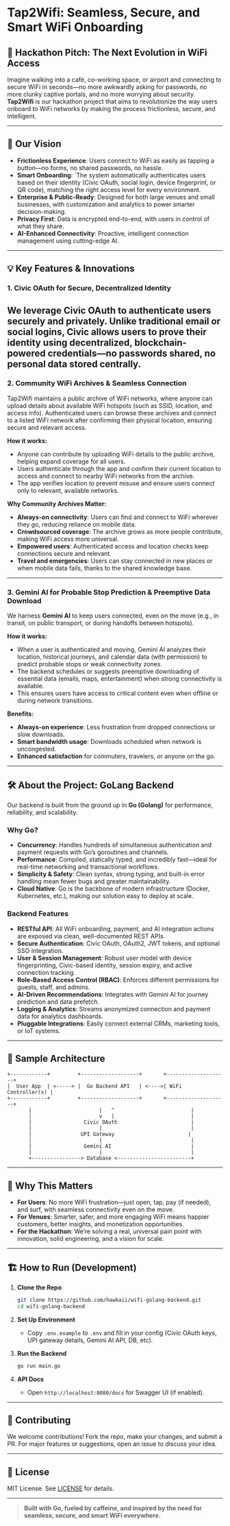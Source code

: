 # Tap2Wifi: Seamless, Secure, and Smart WiFi Onboarding

## 🚀 Hackathon Pitch: The Next Evolution in WiFi Access

Imagine walking into a café, co-working space, or airport and connecting to secure WiFi in seconds—no more awkwardly asking for passwords, no more clunky captive portals, and no more worrying about security. **Tap2Wifi** is our hackathon project that aims to revolutionize the way users onboard to WiFi networks by making the process frictionless, secure, and intelligent.

---

## 🎯 Our Vision

- **Frictionless Experience**: Users connect to WiFi as easily as tapping a button—no forms, no shared passwords, no hassle.
- **Smart Onboarding**: `The system automatically authenticates users based on their identity (Civic OAuth, social login, device fingerprint, or QR code), matching the right access level for every environment.
- **Enterprise & Public-Ready**: Designed for both large venues and small businesses, with customization and analytics to power smarter decision-making.
- **Privacy First**: Data is encrypted end-to-end, with users in control of what they share.
- **AI-Enhanced Connectivity**: Proactive, intelligent connection management using cutting-edge AI.

---

## 💡 Key Features & Innovations

### 1. **Civic OAuth for Secure, Decentralized Identity**

We leverage **Civic OAuth** to authenticate users securely and privately. Unlike traditional email or social logins, Civic allows users to prove their identity using decentralized, blockchain-powered credentials—no passwords shared, no personal data stored centrally.
---

### 2. **Community WiFi Archives & Seamless Connection**

Tap2Wifi maintains a public archive of WiFi networks, where anyone can upload details about available WiFi hotspots (such as SSID, location, and access info). Authenticated users can browse these archives and connect to a listed WiFi network after confirming their physical location, ensuring secure and relevant access.

**How it works:**
- Anyone can contribute by uploading WiFi details to the public archive, helping expand coverage for all users.
- Users authenticate through the app and confirm their current location to access and connect to nearby WiFi networks from the archive.
- The app verifies location to prevent misuse and ensure users connect only to relevant, available networks.

**Why Community Archives Matter:**
- **Always-on connectivity**: Users can find and connect to WiFi wherever they go, reducing reliance on mobile data.
- **Crowdsourced coverage**: The archive grows as more people contribute, making WiFi access more universal.
- **Empowered users**: Authenticated access and location checks keep connections secure and relevant.
- **Travel and emergencies**: Users can stay connected in new places or when mobile data fails, thanks to the shared knowledge base.

---

### 3. **Gemini AI for Probable Stop Prediction & Preemptive Data Download**

We harness **Gemini AI** to keep users connected, even on the move (e.g., in transit, on public transport, or during handoffs between hotspots).

**How it works:**
- When a user is authenticated and moving, Gemini AI analyzes their location, historical journeys, and calendar data (with permission) to predict probable stops or weak connectivity zones.
- The backend schedules or suggests preemptive downloading of essential data (emails, maps, entertainment) when strong connectivity is available.
- This ensures users have access to critical content even when offline or during network transitions.

**Benefits:**
- **Always-on experience**: Less frustration from dropped connections or slow downloads.
- **Smart bandwidth usage**: Downloads scheduled when network is uncongested.
- **Enhanced satisfaction** for commuters, travelers, or anyone on the go.

---

## 🛠️ About the Project: GoLang Backend

Our backend is built from the ground up in **Go (Golang)** for performance, reliability, and scalability.

### Why Go?

- **Concurrency**: Handles hundreds of simultaneous authentication and payment requests with Go’s goroutines and channels.
- **Performance**: Compiled, statically typed, and incredibly fast—ideal for real-time networking and transactional workflows.
- **Simplicity & Safety**: Clean syntax, strong typing, and built-in error handling mean fewer bugs and greater maintainability.
- **Cloud Native**: Go is the backbone of modern infrastructure (Docker, Kubernetes, etc.), making our solution easy to deploy at scale.

### Backend Features

- **RESTful API**: All WiFi onboarding, payment, and AI integration actions are exposed via clean, well-documented REST APIs.
- **Secure Authentication**: Civic OAuth, OAuth2, JWT tokens, and optional SSO integration.
- **User & Session Management**: Robust user model with device fingerprinting, Civic-based identity, session expiry, and active connection tracking.
- **Role-Based Access Control (RBAC)**: Enforces different permissions for guests, staff, and admins.
- **AI-Driven Recommendations**: Integrates with Gemini AI for journey prediction and data prefetch.
- **Logging & Analytics**: Streams anonymized connection and payment data for analytics dashboards.
- **Pluggable Integrations**: Easily connect external CRMs, marketing tools, or IoT systems.

---

## 📐 Sample Architecture

```
+------------+         +-------------------+       +--------------------+
|  User App  | <-----> |  Go Backend API   | <---->| WiFi Controller(s) |
+------------+         +-------------------+       +--------------------+
       |                      |   ^                         |
       |                      v   |                         |
       |                 Civic OAuth                        |
       |                      |                             |
       |                UPI Gateway                        |
       |                      |                             |
       |                 Gemini AI                          |
       |                      |                             |
       +----------------> Database <------------------------+
```

---

## 🌈 Why This Matters

- **For Users**: No more WiFi frustration—just open, tap, pay (if needed), and surf, with seamless connectivity even on the move.
- **For Venues**: Smarter, safer, and more engaging WiFi means happier customers, better insights, and monetization opportunities.
- **For the Hackathon**: We’re solving a real, universal pain point with innovation, solid engineering, and a vision for scale.

---

## 🏗️ How to Run (Development)

1. **Clone the Repo**
   ```sh
   git clone https://github.com/hawkaii/wifi-golang-backend.git
   cd wifi-golang-backend
   ```

2. **Set Up Environment**
   - Copy `.env.example` to `.env` and fill in your config (Civic OAuth keys, UPI gateway details, Gemini AI API, DB, etc).

3. **Run the Backend**
   ```sh
   go run main.go
   ```

4. **API Docs**
   - Open `http://localhost:8080/docs` for Swagger UI (if enabled).

---

## 🤝 Contributing

We welcome contributions! Fork the repo, make your changes, and submit a PR. For major features or suggestions, open an issue to discuss your idea.

---

## 📄 License

MIT License. See [LICENSE](LICENSE) for details.

---

> **Built with Go, fueled by caffeine, and inspired by the need for seamless, secure, and smart WiFi everywhere.**